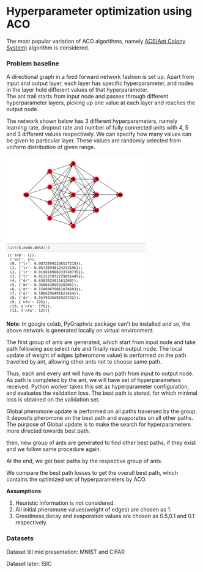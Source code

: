# Hyperparameter optimization using ACO

The most popular variation of ACO algorithms, namely [ACS(Ant Colony System)](http://people.idsia.ch/~luca/acs-ec97.pdf) algorithm is considered.

### Problem baseline

A directional graph in a feed forward network fashion is set up. Apart from input and output layer, each layer has specific hyperparameter, 
and nodes in the layer hold different values of that hyperparameter.  
The ant trail starts from input node and passes through different hyperparameter layers, picking up one value at each layer and reaches the output node.

The network shown below has 3 different hyperparameters, namely learning rate, dropout rate and number of fully connected units with 4, 5 and 3 different values respectively.
We can specify how many values can be given to particular layer. 
These values are randomly selected from uniform distribution of given range.

<img src="ant_colony.png">

**Note**: In google colab, PyGraphviz package can't be installed and so, the above network is generated locally on virtual environment.

The first group of ants are generated, which start from input node and take path following aco select rule and finally reach output node.
The local update of weight of edges (pheromone value) is performed on the path travelled by ant, allowing other ants not to choose same path.

Thus, each and every ant will have its own path from input to output node. 
As path is completed by the ant, we will have set of hyperparameters received. Python worker takes this set as hyperparameter configuration, and evaluates the validation loss.
The best path is stored, for which minimal loss is obtained on the validation set.

Global pheromone update is performed on all paths traversed by the group. It deposits pheromone on the best path and evaporates on all other paths.
The purpose of Global update is to make the search for hyperparameters more directed towards best path.

then, new group of ants are generated to find other best paths, if they exist and we follow same procedure again.

At the end, we get best paths by the respective group of ants.

We compare the best path losses to get the overall best path, which contains the optimized set of hyperparameters by ACO.

**Assumptions**:
1. Heuristic information is not considered.
2. All initial pheromone values(weight of edges) are chosen as 1.
3. Greediness,decay and evaporation values are chosen as 0.5,0.1 and 0.1 respectively.


### Datasets

Dataset till mid presentation: MNIST and CIFAR

Dataset later: ISIC
